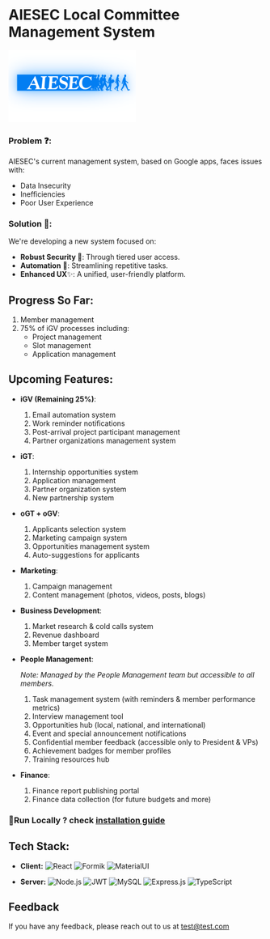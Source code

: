 
# AIESEC Local Committee Management System

<img src="docs/images/AIESEC_logo_glow.png" width="50%" height="50%" alt="Logo">


### Problem ❓:
AIESEC's current management system, based on Google apps, faces issues with:

- Data Insecurity
- Inefficiencies
- Poor User Experience
### Solution 💭:
We're developing a new system focused on:

- **Robust Security 🔐**: Through tiered user access.
- **Automation** 🤖: Streamlining repetitive tasks.
- **Enhanced UX**✨: A unified, user-friendly platform.



## Progress So Far:

1. Member management 
2. 75% of iGV processes including:
   - Project management
   - Slot management
   - Application management

## Upcoming Features:

- **iGV (Remaining 25%)**: 
   1. Email automation system
   2. Work reminder notifications
   3. Post-arrival project participant management
   4. Partner organizations management system
   
- **iGT**: 
   1. Internship opportunities system
   2. Application management
   3. Partner organization system 
   4. New partnership system

- **oGT + oGV**: 
   1. Applicants selection system
   2. Marketing campaign system
   3. Opportunities management system
   4. Auto-suggestions for applicants

- **Marketing**: 
   1. Campaign management
   2. Content management (photos, videos, posts, blogs)

- **Business Development**: 
   1. Market research & cold calls system
   2. Revenue dashboard
   3. Member target system
   


- **People Management**: 

   *Note: Managed by the People Management team but accessible to all members.*

   1. Task management system (with reminders & member performance metrics)
   2. Interview management tool
   3. Opportunities hub (local, national, and international)
   4. Event and special announcement notifications
   5. Confidential member feedback (accessible only to President & VPs)
   6. Achievement badges for member profiles
   7. Training resources hub 

- **Finance**: 
   1. Finance report publishing portal
   2. Finance data collection (for future budgets and more)

### 🤺Run Locally ? check [installation guide](client/README.md)

## Tech Stack:

- **Client:** 
   ![React](https://img.shields.io/badge/-React-61DAFB?logo=react&logoColor=white)
   ![Formik](https://img.shields.io/badge/-Formik-162B4D?logo=formik&logoColor=white)
   ![MaterialUI](https://img.shields.io/badge/-MaterialUI-0081CB?logo=material-ui)

- **Server:** 
   ![Node.js](https://img.shields.io/badge/-Node.js-339933?logo=node.js&logoColor=white)
   ![JWT](https://img.shields.io/badge/-JWT-000000?logo=json-web-tokens)
   ![MySQL](https://img.shields.io/badge/-MySQL-4479A1?logo=mysql&logoColor=white)
   ![Express.js](https://img.shields.io/badge/-Express.js-000000?logo=express)
   ![TypeScript](https://img.shields.io/badge/-TypeScript-3178C6?logo=typescript&logoColor=white)

## Feedback

If you have any feedback, please reach out to us at test@test.com


